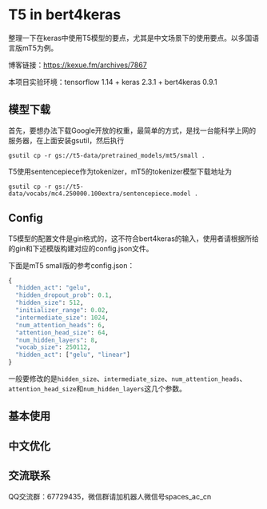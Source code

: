 # T5 in bert4keras
整理一下在keras中使用T5模型的要点，尤其是中文场景下的使用要点。以多国语言版mT5为例。

博客链接：https://kexue.fm/archives/7867

本项目实验环境：tensorflow 1.14 + keras 2.3.1 + bert4keras 0.9.1

## 模型下载

首先，要想办法下载Google开放的权重，最简单的方式，是找一台能科学上网的服务器，在上面安装gsutil，然后执行
```shell
gsutil cp -r gs://t5-data/pretrained_models/mt5/small .
```

T5使用sentencepiece作为tokenizer，mT5的tokenizer模型下载地址为
```shell
gsutil cp -r gs://t5-data/vocabs/mc4.250000.100extra/sentencepiece.model .
```

## Config

T5模型的配置文件是gin格式的，这不符合bert4keras的输入，使用者请根据所给的gin和下述模版构建对应的config.json文件。

下面是mT5 small版的参考config.json：
```python
{
  "hidden_act": "gelu",
  "hidden_dropout_prob": 0.1,
  "hidden_size": 512,
  "initializer_range": 0.02,
  "intermediate_size": 1024,
  "num_attention_heads": 6,
  "attention_head_size": 64,
  "num_hidden_layers": 8,
  "vocab_size": 250112,
  "hidden_act": ["gelu", "linear"]
}
```

一般要修改的是`hidden_size`、`intermediate_size`、`num_attention_heads`、`attention_head_size`和`num_hidden_layers`这几个参数。

## 基本使用

## 中文优化

## 交流联系
QQ交流群：67729435，微信群请加机器人微信号spaces_ac_cn
